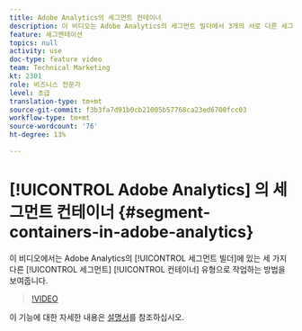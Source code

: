 ```yaml
---
title: Adobe Analytics의 세그먼트 컨테이너
description: 이 비디오는 Adobe Analytics의 세그먼트 빌더에서 3개의 서로 다른 세그먼트 컨테이너 유형으로 작업하는 방법을 보여줍니다.
feature: 세그멘테이션
topics: null
activity: use
doc-type: feature video
team: Technical Marketing
kt: 2301
role: 비즈니스 전문가
level: 초급
translation-type: tm+mt
source-git-commit: f3b3fa7d91b0cb21005b57768ca23ed6700fcc03
workflow-type: tm+mt
source-wordcount: '76'
ht-degree: 13%

---
```



# [!UICONTROL Adobe Analytics]  의 세그먼트 컨테이너  {#segment-containers-in-adobe-analytics}

이 비디오에서는 Adobe Analytics의 [!UICONTROL 세그먼트 빌더]에 있는 세 가지 다른 [!UICONTROL 세그먼트] [!UICONTROL 컨테이너] 유형으로 작업하는 방법을 보여줍니다.

>[!VIDEO](https://video.tv.adobe.com/v/25401/?quality=12)

이 기능에 대한 자세한 내용은 [설명서](https://marketing.adobe.com/resources/help/en_US/analytics/segment/index.html?f=seg_build_ui)를 참조하십시오.
